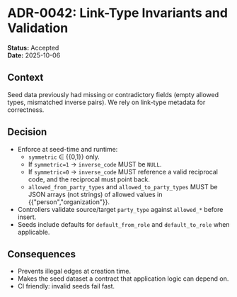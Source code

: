 # ADR-0042: Link-Type Invariants and Validation

**Status:** Accepted  
**Date:** 2025-10-06

## Context
Seed data previously had missing or contradictory fields (empty allowed types, mismatched inverse pairs). We rely on link-type metadata for correctness.

## Decision
- Enforce at seed-time and runtime:
  - `symmetric` ∈ {{0,1}} only.
  - If `symmetric=1` → `inverse_code` MUST be `NULL`.
  - If `symmetric=0` → `inverse_code` MUST reference a valid reciprocal code, and the reciprocal must point back.
  - `allowed_from_party_types` and `allowed_to_party_types` MUST be JSON arrays (not strings) of allowed values in {{"person","organization"}}.
- Controllers validate source/target `party_type` against `allowed_*` before insert.
- Seeds include defaults for `default_from_role` and `default_to_role` when applicable.

## Consequences
- Prevents illegal edges at creation time.
- Makes the seed dataset a contract that application logic can depend on.
- CI friendly: invalid seeds fail fast.
